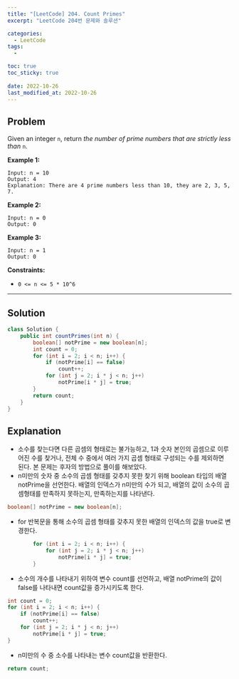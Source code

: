```yaml
---
title: "[LeetCode] 204. Count Primes"
excerpt: "LeetCode 204번 문제와 솔루션"

categories:
  - LeetCode
tags:
  - 

toc: true
toc_sticky: true
 
date: 2022-10-26
last_modified_at: 2022-10-26
---
```

## **Problem**
Given an integer `n`, return *the number of prime numbers that are strictly less than* `n`.

**Example 1:**
```
Input: n = 10
Output: 4
Explanation: There are 4 prime numbers less than 10, they are 2, 3, 5, 7.
```
**Example 2:**
```
Input: n = 0
Output: 0
```
**Example 3:**
```
Input: n = 1
Output: 0
```
**Constraints:**
- `0 <= n <= 5 * 10^6`

---
## **Solution**
```java
class Solution {
    public int countPrimes(int n) {
        boolean[] notPrime = new boolean[n];
        int count = 0;
        for (int i = 2; i < n; i++) {
            if (notPrime[i] == false)
                count++;
            for (int j = 2; i * j < n; j++)
                notPrime[i * j] = true;
        }
        return count;
    }
}
```
## **Explanation**
- 소수를 찾는다면 다른 곱셈의 형태로는 불가능하고, 1과 숫자 본인의 곱셈으로 이루어진 수를 찾거나, 전체 수 중에서 여러 가지 곱셈 형태로 구성되는 수를 제외하면 된다. 본 문제는 후자의 방법으로 풀이를 해보았다.
- n미만의 숫자 중 소수의 곱셈 형태를 갖추지 못한 찾기 위해 boolean 타입의 배열 notPrime을 선언한다. 배열의 인덱스가 n미만의 수가 되고, 배열의 값이 소수의 곱셈형태를 만족하지 못하는지, 만족하는지를 나타낸다.
```java
boolean[] notPrime = new boolean[n];
```
- for 반복문을 통해 소수의 곱셈 형태를 갖추지 못한 배열의 인덱스의 값을 true로 변경한다.
```java
        for (int i = 2; i < n; i++) {
            for (int j = 2; i * j < n; j++)
                notPrime[i * j] = true;
        }
```
- 소수의 개수를 나타내기 위하여 변수 count를 선언하고, 배열 notPrime의 값이 false를 나타내면 count값을 증가시키도록 한다.
```java
int count = 0;
for (int i = 2; i < n; i++) {
    if (notPrime[i] == false)
        count++;
    for (int j = 2; i * j < n; j++)
        notPrime[i * j] = true;
}
```
- n미만의 수 중 소수를 나타내는 변수 count값을 반환한다.
```java
return count;
```